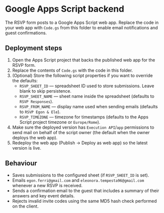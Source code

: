 # Google Apps Script backend

The RSVP form posts to a Google Apps Script web app. Replace the code in your web
app with `Code.gs` from this folder to enable email notifications and guest
confirmations.

## Deployment steps

1. Open the Apps Script project that backs the published web app for the RSVP
   form.
2. Replace the contents of `Code.gs` with the code in this folder.
3. (Optional) Store the following script properties if you want to override the
   defaults:
   - `RSVP_SHEET_ID` — spreadsheet ID used to store submissions. Leave blank to
     skip persistence.
   - `RSVP_SHEET_NAME` — sheet name inside the spreadsheet (defaults to
     `RSVP Responses`).
   - `RSVP_FROM_NAME` — display name used when sending emails (defaults to
     `RSVP Egon & Ele`).
   - `RSVP_TIMEZONE` — timezone for timestamps (defaults to the Apps Script
     project timezone or `Europe/Rome`).
4. Make sure the deployed version has `Execution API`/`app` permissions to send
   mail on behalf of the script owner (the default when the owner deploys the
   web app).
5. Redeploy the web app (Publish → Deploy as web app) so the latest version is
   live.

## Behaviour

- Saves submissions to the configured sheet (if `RSVP_SHEET_ID` is set).
- Emails `egon.ferri@gmail.com` and `eleonora.tempesta96@gmail.com` whenever a
  new RSVP is received.
- Sends a confirmation email to the guest that includes a summary of their
  answers and key event details.
- Rejects invalid invite codes using the same MD5 hash check performed on the
  client.
